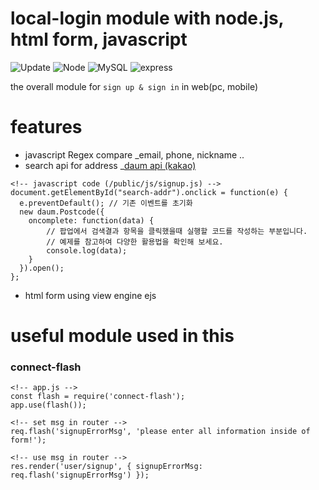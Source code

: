 # local-login module with node.js, html form, javascript

![Update](https://img.shields.io/github/last-commit/hyeok0902e/Node_localLogin)
![Node](https://img.shields.io/badge/Node-v12.7.0-green)
![MySQL](https://img.shields.io/badge/MySQL-v8.0.17-red)
![express](https://img.shields.io/badge/express-v4.17.1-blue)

the overall module for `sign up & sign in` in web(pc, mobile)

# features

- javascript Regex compare _email, phone, nickname ..
- search api for address _[daum api (kakao)](http://postcode.map.daum.net/guide)
```
<!-- javascript code (/public/js/signup.js) -->
document.getElementById("search-addr").onclick = function(e) {
  e.preventDefault(); // 기존 이벤트를 초기화
  new daum.Postcode({
    oncomplete: function(data) {
        // 팝업에서 검색결과 항목을 클릭했을때 실행할 코드를 작성하는 부분입니다.
        // 예제를 참고하여 다양한 활용법을 확인해 보세요.
        console.log(data);
    }
  }).open();
};
```
- html form using view engine ejs

# useful module used in this

### connect-flash
```
<!-- app.js -->
const flash = require('connect-flash');
app.use(flash());

<!-- set msg in router -->
req.flash('signupErrorMsg', 'please enter all information inside of form!');

<!-- use msg in router -->
res.render('user/signup', { signupErrorMsg: req.flash('signupErrorMsg') });
```


